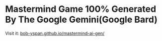 # Mastermind Game 100% Generated By The Google Gemini(Google Bard)

Visit it: [bob-yspan.github.io/mastermind-ai-gen/](https://bob-yspan.github.io/mastermind-ai-gen/)
